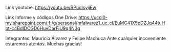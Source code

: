 Link youtube: https://youtu.be/RPudIsyijEw

Link Informe y códigos One Drive: https://uccl0-my.sharepoint.com/:f:/g/personal/mfalvarez1_uc_cl/EuMC41X5pDZJq44tuHbt-c4BdIDCGD6HuvDarFjU9q4N3g

Integrantes: Mauricio Álvarez y Felipe Machuca
Ante cualquier incoveniente estaremos atentos.
Muchas gracias!

